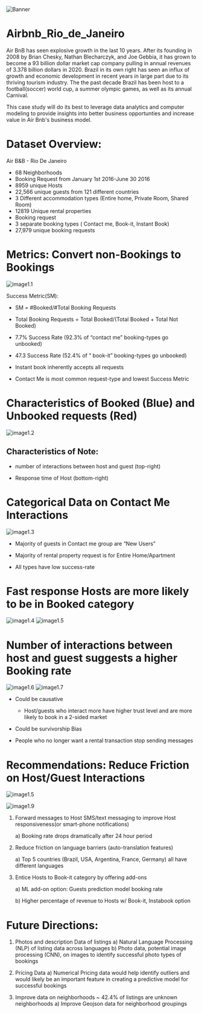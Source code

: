 ![Banner](images/banner.png)

# Airbnb_Rio_de_Janeiro
Air BnB has seen explosive growth in the last 10 years.  After its founding in 2008 by Brian Chesky, Nathan Blecharczyk, and Joe Gebbia, it has grown to become a 93 billion dollar market cap company pulling in annual revenues of 3.378 billion dollars in 2020. Brazil in its own right has seen an influx of growth and economic development in recent years in large part due to its thriving tourism industry.  The the past decade Brazil has been host to a football(soccer) world cup, a summer olympic games, as well as its annual Carnival.  

This case study will do its best to leverage data analytics and computer modeling to provide insights into better business opportunties and increase value in Air Bnb's business model.

# Dataset Overview:
Air B&B - Rio De Janeiro
* 68 Neighborhoods
* Booking Request from January 1st 2016-June 30 2016
* 8959 unique Hosts
* 22,566 unique guests from 121 different countries
* 3 Different accommodation types (Entire home, Private Room, Shared Room)
* 12819 Unique rental properties
* Booking request
* 3 separate booking types ( Contact me, Book-it, Instant Book)
* 27,979 unique booking requests

# Metrics: Convert non-Bookings to Bookings

![image1.1](images/booking_types.png)

Success Metric(SM):
* SM = #Booked/#Total Booking Requests

* Total Booking Requests = Total Booked/(Total Booked + Total Not Booked)

* 7.7% Success Rate (92.3% of “contact me” booking-types go unbooked)

* 47.3 Success Rate (52.4% of “ book-it” booking-types go unbooked)

* Instant book inherently accepts all requests

* Contact Me is most common request-type and lowest Success Metric


# Characteristics of Booked (Blue) and Unbooked requests (Red)
![image1.2](images/KDE_contact_me.png)


## Characteristics of Note:
*  number of interactions between host and guest (top-right)

*  Response time of Host (bottom-right)


# Categorical Data on Contact Me Interactions
![image1.3](images/catagorical__contact_me.png)


*  Majority of guests in Contact me group are “New Users”

*  Majority of rental property request is for Entire Home/Apartment

*  All types have low success-rate

# Fast response Hosts are more likely to be in Booked category

![image1.4](images/Book_it_response_time2.png)
![image1.5](images/Contact_me_response_time2.png)

# Number of interactions between host and guest suggests a higher Booking rate
![image1.6](images/num_messages_bookit.png)
![image1.7](images/num_messages_contactme.png)

*  Could be causative
    * Host/guests who interact more have higher trust level and are more likely to book in a 2-sided market

*  Could be survivorship Bias

*  People who no longer want a rental transaction stop sending messages

# Recommendations: Reduce Friction on Host/Guest Interactions

![image1.5](images/Contact_me_response_time2.png)

![image1.9](images/Guest_countriest_pie.png)

1) Forward messages to Host SMS/text messaging to improve Host responsiveness(or smart-phone notifications)
    
    a) Booking rate drops dramatically after 24 hour period

2) Reduce friction on language barriers (auto-translation features)
    
    a) Top 5 countries (Brazil, USA, Argentina, France, Germany) all have different languages

3) Entice Hosts to Book-it category by offering add-ons
    
    a) ML add-on option: Guests prediction model booking rate
    
    b) Higher percentage of revenue to Hosts w/ Book-it, Instabook option



# Future Directions:
1) Photos and description Data of listings
    a) Natural Language Processing (NLP) of listing data across languages
    b) Photo data, potential image processing (CNN), on images to identify successful photo types of bookings

2) Pricing Data
    a) Numerical Pricing data would help identify outliers and would likely be an important feature in creating a predictive model for successful bookings

3) Improve data on neighborhoods ~ 42.4% of listings are unknown neighborhoods
    a) Improve Geojson data for neighborhood groupings




<!-- ![EDA dataframe](images/EDA_cap3.png) -->
